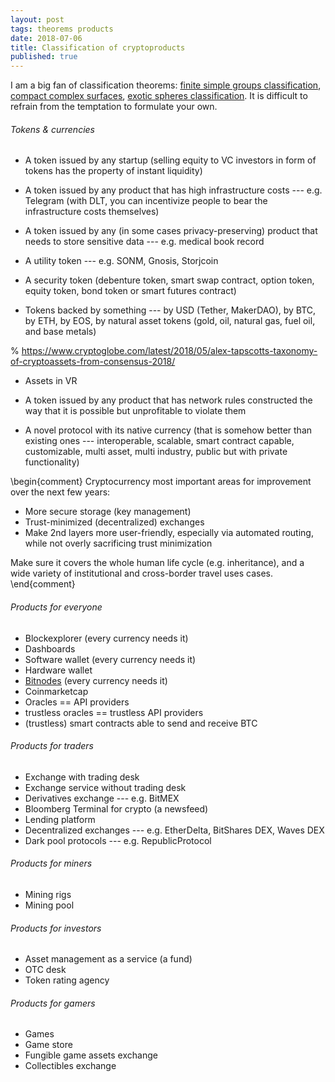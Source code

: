 ```yaml
---
layout: post
tags: theorems products
date: 2018-07-06
title: Classification of cryptoproducts 
published: true
---
```





I am a big fan of classification theorems: [finite simple groups classification](https://en.wikipedia.org/wiki/Classification_of_finite_simple_groups), [compact complex surfaces](https://en.wikipedia.org/wiki/Enriques%E2%80%93Kodaira_classification), [exotic spheres classification](https://en.wikipedia.org/wiki/Exotic_sphere#Classification). It is difficult to refrain from the temptation to formulate your own.






<!--more-->


###### Tokens & currencies



* A token issued by any startup (selling equity to VC investors in form of tokens has the property of instant liquidity)

* A token issued by any product that has high infrastructure costs --- e.g. Telegram (with DLT, you can incentivize people to bear the infrastructure costs themselves)

* A token issued by any (in some cases privacy-preserving) product that needs to store sensitive data --- e.g. medical book record

* A utility token --- e.g. SONM, Gnosis, Storjcoin

* A security token (debenture token, smart swap contract, option token, equity token, bond token or smart futures contract)

* Tokens backed by something --- by USD (Tether, MakerDAO), by BTC, by ETH, by EOS, by natural asset tokens (gold, oil, natural gas, fuel oil, and base metals)

% https://www.cryptoglobe.com/latest/2018/05/alex-tapscotts-taxonomy-of-cryptoassets-from-consensus-2018/


* Assets in VR

* A token issued by any product that has network rules constructed the way that it is possible but unprofitable to violate them 

* A novel protocol with its native currency (that is somehow better than existing ones --- interoperable, scalable, smart contract capable, customizable, multi asset, multi industry, public but with private functionality)





\begin{comment}
Cryptocurrency most important areas for improvement over the next few years:
* More secure storage (key management)
* Trust-minimized (decentralized) exchanges
* Make 2nd layers more user-friendly, especially via automated routing, while not overly sacrificing trust minimization

Make sure it covers the whole human life cycle (e.g. inheritance), and a wide variety of institutional and cross-border travel uses cases.
\end{comment}

###### Products for everyone

* Blockexplorer (every currency needs it)
* Dashboards
* Software wallet (every currency needs it)
* Hardware wallet
* [Bitnodes](https://bitnodes.earn.com/) (every currency needs it)
* Coinmarketcap
* Oracles == API providers
* trustless oracles == trustless API providers
* (trustless) smart contracts able to send and receive BTC



###### Products for traders

* Exchange with trading desk
* Exchange service without trading desk
* Derivatives exchange --- e.g. BitMEX
* Bloomberg Terminal for crypto (a newsfeed)
* Lending platform
* Decentralized exchanges --- e.g. EtherDelta, BitShares DEX, Waves DEX
* Dark pool protocols --- e.g. RepublicProtocol


###### Products for miners

* Mining rigs
* Mining pool


###### Products for investors

* Asset management as a service (a fund)
* OTC desk
* Token rating agency


###### Products for gamers


* Games 
* Game store
* Fungible game assets exchange
* Collectibles exchange 



